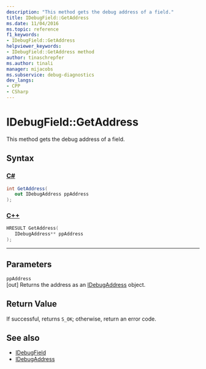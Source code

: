 ```yaml
---
description: "This method gets the debug address of a field."
title: IDebugField::GetAddress
ms.date: 11/04/2016
ms.topic: reference
f1_keywords:
- IDebugField::GetAddress
helpviewer_keywords:
- IDebugField::GetAddress method
author: tinaschrepfer
ms.author: tinali
manager: mijacobs
ms.subservice: debug-diagnostics
dev_langs:
- CPP
- CSharp
---
```

# IDebugField::GetAddress

This method gets the debug address of a field.

## Syntax

### [C#](#tab/csharp)
```csharp
int GetAddress(
   out IDebugAddress ppAddress
);
```
### [C++](#tab/cpp)
```cpp
HRESULT GetAddress( 
   IDebugAddress** ppAddress
);
```
---

## Parameters
`ppAddress`\
[out] Returns the address as an [IDebugAddress](../../../extensibility/debugger/reference/idebugaddress.md) object.

## Return Value
 If successful, returns `S_OK`; otherwise, return an error code.

## See also
- [IDebugField](../../../extensibility/debugger/reference/idebugfield.md)
- [IDebugAddress](../../../extensibility/debugger/reference/idebugaddress.md)
